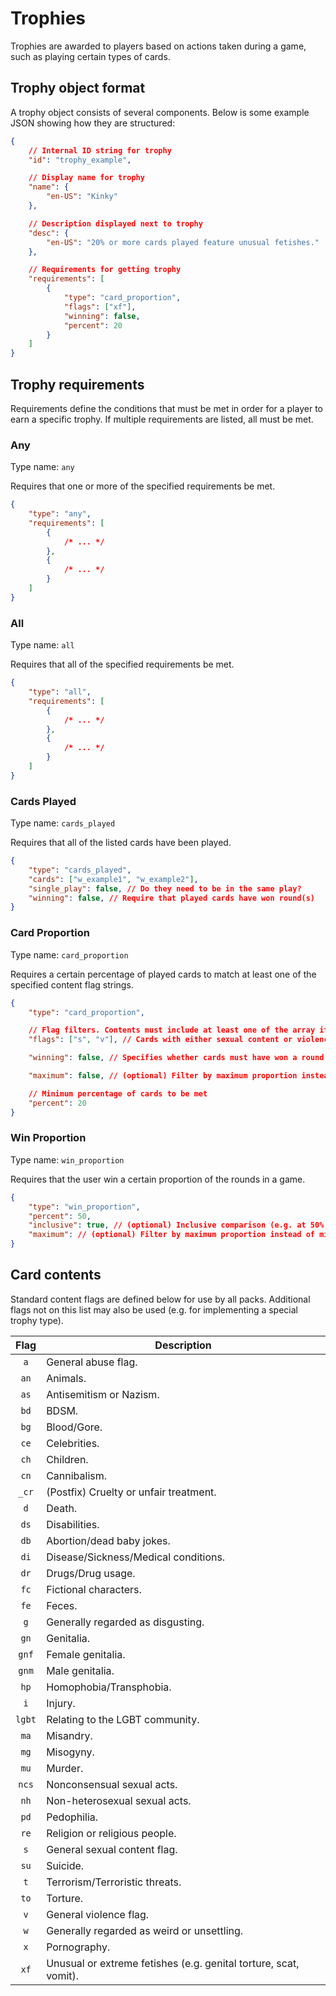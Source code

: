 # Trophies

Trophies are awarded to players based on actions taken during a game, such as playing certain types of cards.

## Trophy object format

A trophy object consists of several components. Below is some example JSON showing how they are structured:

```json
{
    // Internal ID string for trophy
    "id": "trophy_example",

    // Display name for trophy
    "name": {
        "en-US": "Kinky"
    },

    // Description displayed next to trophy
    "desc": {
        "en-US": "20% or more cards played feature unusual fetishes."
    },

    // Requirements for getting trophy
    "requirements": [
        {
            "type": "card_proportion",
            "flags": ["xf"],
            "winning": false,
            "percent": 20
        }
    ]
}
```

## Trophy requirements

Requirements define the conditions that must be met in order for a player to earn a specific trophy. If multiple requirements are listed, all must be met.

### Any

Type name: `any`

Requires that one or more of the specified requirements be met.

```json
{
    "type": "any",
    "requirements": [
        { 
            /* ... */
        },
        { 
            /* ... */
        }
    ]
}
```

### All

Type name: `all`

Requires that all of the specified requirements be met.

```json
{
    "type": "all",
    "requirements": [
        { 
            /* ... */
        },
        { 
            /* ... */
        }
    ]
}
```

### Cards Played

Type name: `cards_played`

Requires that all of the listed cards have been played.

```json
{
    "type": "cards_played",
    "cards": ["w_example1", "w_example2"],
    "single_play": false, // Do they need to be in the same play?
    "winning": false, // Require that played cards have won round(s)
}
```

### Card Proportion

Type name: `card_proportion`

Requires a certain percentage of played cards to match at least one of the specified content flag strings.

```json
{
    "type": "card_proportion",

    // Flag filters. Contents must include at least one of the array items.
    "flags": ["s", "v"], // Cards with either sexual content or violence

    "winning": false, // Specifies whether cards must have won a round

    "maximum": false, // (optional) Filter by maximum proportion instead of minimum

    // Minimum percentage of cards to be met
    "percent": 20
}
```

### Win Proportion

Type name: `win_proportion`

Requires that the user win a certain proportion of the rounds in a game.

```json
{
    "type": "win_proportion",
    "percent": 50,
    "inclusive": true, // (optional) Inclusive comparison (e.g. at 50%, or above 50%?)
    "maximum": // (optional) Filter by maximum proportion instead of minimum
}
```

## Card contents

Standard content flags are defined below for use by all packs.
Additional flags not on this list may also be used (e.g. for implementing a special trophy type).

|Flag|Description|
|:--:|-----------|
|`a`|General abuse flag.|
|`an`|Animals.|
|`as`|Antisemitism or Nazism.|
|`bd`|BDSM.|
|`bg`|Blood/Gore.|
|`ce`|Celebrities.|
|`ch`|Children.|
|`cn`|Cannibalism.|
|`_cr`|(Postfix) Cruelty or unfair treatment.|
|`d`|Death.|
|`ds`|Disabilities.|
|`db`|Abortion/dead baby jokes.|
|`di`|Disease/Sickness/Medical conditions.|
|`dr`|Drugs/Drug usage.|
|`fc`|Fictional characters.|
|`fe`|Feces.|
|`g`|Generally regarded as disgusting.|
|`gn`|Genitalia.|
|`gnf`|Female genitalia.|
|`gnm`|Male genitalia.|
|`hp`|Homophobia/Transphobia.|
|`i`|Injury.|
|`lgbt`|Relating to the LGBT community.|
|`ma`|Misandry.|
|`mg`|Misogyny.|
|`mu`|Murder.|
|`ncs`|Nonconsensual sexual acts.|
|`nh`|Non-heterosexual sexual acts.|
|`pd`|Pedophilia.|
|`re`|Religion or religious people.|
|`s`|General sexual content flag.|
|`su`|Suicide.|
|`t`|Terrorism/Terroristic threats.|
|`to`|Torture.|
|`v`|General violence flag.|
|`w`|Generally regarded as weird or unsettling.|
|`x`|Pornography.|
|`xf`|Unusual or extreme fetishes (e.g. genital torture, scat, vomit).|